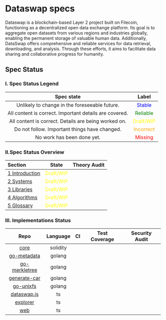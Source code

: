 # Dataswap specs

Dataswap is a blockchain-based Layer 2 project built on Filecoin, functioning as a decentralized open data exchange platform. Its goal is to aggregate open datasets from various regions and industries globally, enabling the permanent storage of valuable human data. Additionally, DataSwap offers comprehensive and reliable services for data retrieval, downloading, and analysis. Through these efforts, it aims to facilitate data sharing and collaborative progress for humanity.

## Spec Status
### I. Spec Status Legend
|Spec state|Label|
|:---:|:---:|
|Unlikely to change in the foreseeable future.|<font color="blue">Stable</font>|
|All content is correct. Important details are covered.|<font color="green">Reliable</font>|
|All content is correct. Details are being worked on.|<font color="yellow">Draft/WIP</font>|
|Do not follow. Important things have changed.|<font color="orange">Incorrect</font>|
|No work has been done yet.|<font color="red">Missing</font>|

### II.Spec Status Overview
|Section|State|Theory Audit|
|:---|:---:|:---:|
|[1 Introduction](./introduction/)|<font color="yellow">Draft/WIP</font>|
|[2 Systems](./systems/)|<font color="yellow">Draft/WIP</font>|
|[3 Libraries](./libraries/)|<font color="yellow">Draft/WIP</font>|
|[4 Algorithms](./algorithms/)|<font color="yellow">Draft/WIP</font>|
|[5 Glossary](./glossary/)|<font color="yellow">Draft/WIP</font>|

### III. Implementations Status

|Repo|Language|CI|Test Coverage|Security Audit|
|:---:|:---:|:---:|:---:|:---:|
|[core](https://github.com/dataswap/core)|solidity||||
|[go-metadata](https://github.com/dataswap/go-metadata)|golang||||
|[go-merkletree](https://github.com/dataswap/go-merkletree)|golang||||
|[generate-car](https://github.com/dataswap/generate-car)|golang||||
|[go-unixfs](https://github.com/dataswap/go-unixfs)|golang||||
|[dataswap.js](https://github.com/dataswap/dataswap.js)|ts||||
|[explorer](https://github.com/dataswap/explorer)|ts||||
|[web](https://github.com/dataswap/web)|ts||||
